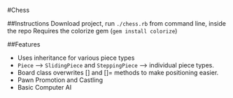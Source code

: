 #Chess

##Instructions
Download project, run `./chess.rb` from command line, inside the repo
Requires the colorize gem (`gem install colorize`)

##Features
* Uses inheritance for various piece types
 * `Piece` --> `SlidingPiece` and `SteppingPiece` --> individual piece types.
* Board class overwrites [] and []= methods to make positioning easier.
* Pawn Promotion and Castling
* Basic Computer AI
